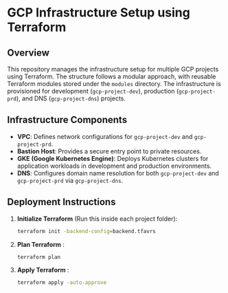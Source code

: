 # GCP Infrastructure Setup using Terraform

## Overview

This repository manages the infrastructure setup for multiple GCP projects using Terraform. The structure follows a modular approach, with reusable Terraform modules stored under the `modules` directory. The infrastructure is provisioned for development (`gcp-project-dev`), production (`gcp-project-prd`), and DNS (`gcp-project-dns`) projects.

## Infrastructure Components

- **VPC**: Defines network configurations for `gcp-project-dev` and `gcp-project-prd`.
- **Bastion Host**: Provides a secure entry point to private resources.
- **GKE (Google Kubernetes Engine)**: Deploys Kubernetes clusters for application workloads in development and production environments.
- **DNS**: Configures domain name resolution for both `gcp-project-dev` and `gcp-project-prd` via `gcp-project-dns`.

## Deployment Instructions

1. **Initialize Terraform** (Run this inside each project folder):

   ```sh
   terraform init -backend-config=backend.tfavrs

   ```

2. **Plan Terraform** :

   ```sh
   terraform plan

   ```

3. **Apply Terraform** :
   ```sh
   terraform apply -auto-approve
   ```
